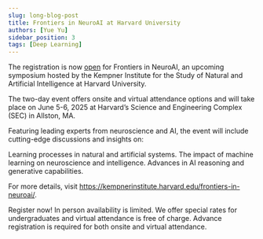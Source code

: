 ```yaml
---
slug: long-blog-post
title: Frontiers in NeuroAI at Harvard University
authors: [Yue Yu]
sidebar_position: 3
tags: [Deep Learning]
---
```


The registration is now [open](https://secure.touchnet.net/C20832_ustores/web/store_main.jsp?STOREID=171&SINGLESTORE=true) for Frontiers in NeuroAI, an upcoming symposium hosted by the Kempner Institute for the Study of Natural and Artificial Intelligence at Harvard University.
 
The two-day event offers onsite and virtual attendance options and will take place on June 5-6, 2025 at Harvard’s Science and Engineering Complex (SEC) in Allston, MA.
 
Featuring leading experts from neuroscience and AI, the event will include cutting-edge discussions and insights on:
 
Learning processes in natural and artificial systems.
The impact of machine learning on neuroscience and intelligence.
Advances in AI reasoning and generative capabilities.
 
For more details, visit https://kempnerinstitute.harvard.edu/frontiers-in-neuroai/.
 
Register now! In person availability is limited. We offer special rates for undergraduates and virtual attendance is free of charge. Advance registration is required for both onsite and virtual attendance.
 